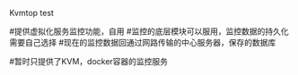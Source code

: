 Kvmtop
test

#提供虚拟化服务监控功能，自用
#监控的底层模块可以服用，监控数据的持久化需要自己选择
#现在的监控数据回通过网路传输的中心服务器，保存的数据库


#暂时只提供了KVM，docker容器的监控服务
